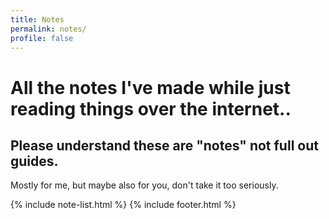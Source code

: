 ```yaml
---
title: Notes
permalink: notes/
profile: false
---
```

# All the notes I've made while just reading things over the internet.. 

## Please understand these are "notes" not full out guides.
Mostly for me, but maybe also for you, don't take it too seriously.
    
{% include note-list.html %}
{% include footer.html %}